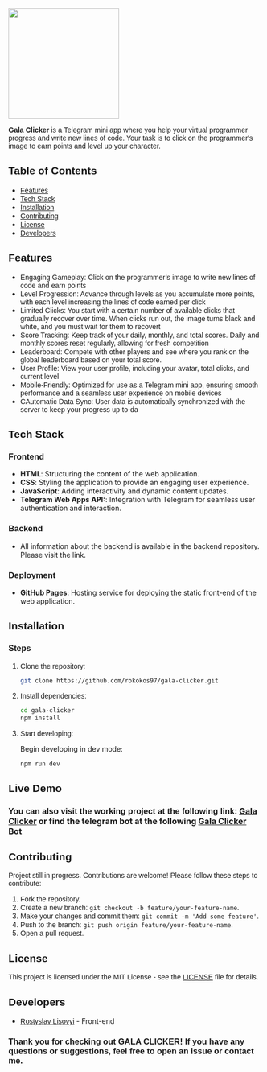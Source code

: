 <link href="https://fonts.googleapis.com/css2?family=Poppins:wght@400;600;700&display=swap" rel="stylesheet">

<style>.poppins {font-family: 'Poppins', sans-serif;}</style>
<style>.center {text-align: center;}</style>

<!-- # <span class="poppins">GALA CLICKER</span> -->
<img class="center" src="https://rokokos97.github.io/gala-clicker/gala-clicker-cover.webp" width="220">

<span class="poppins">**Gala Clicker** is a Telegram mini app where you help your virtual programmer progress and write new lines of code. Your task is to click on the programmer's image to earn points and level up your character.</span>

## <span class="poppins">Table of Contents</span>

- <span class="poppins">[Features](#span-classpoppinsfeaturesspan)</span>
- <span class="poppins">[Tech Stack](#span-classpoppinstech-stackspan)</span>
- <span class="poppins">[Installation](#span-classpoppinsinstallationspan)</span>
- <span class="poppins">[Contributing](#span-classpoppinscontributingspan)</span>
- <span class="poppins">[License](#span-classpoppinslicensespan)</span>
- <span class="poppins">[Developers](#span-classpoppinsdevelopersspan)</span>

## <span class="poppins">Features</span>

- <span class="poppins">Engaging Gameplay: Click on the programmer’s image to write new lines of code and earn points</span>
- <span class="poppins">Level Progression: Advance through levels as you accumulate more points, with each level increasing the lines of code earned per click</span>
- <span class="poppins">Limited Clicks: You start with a certain number of available clicks that gradually recover over time. When clicks run out, the image turns black and white, and you must wait for them to recovert</span>
- <span class="poppins">Score Tracking: Keep track of your daily, monthly, and total scores. Daily and monthly scores reset regularly, allowing for fresh competition</span>
- <span class="poppins">Leaderboard: Compete with other players and see where you rank on the global leaderboard based on your total score.</span>
- <span class="poppins">User Profile: View your user profile, including your avatar, total clicks, and current level</span>
- <span class="poppins">Mobile-Friendly: Optimized for use as a Telegram mini app, ensuring smooth performance and a seamless user experience on mobile devices</span>
- <span class="poppins">CAutomatic Data Sync: User data is automatically synchronized with the server to keep your progress up-to-da</span>


## <span class="poppins">Tech Stack</span>
### <span class="poppins">Frontend</span>
- **HTML**: Structuring the content of the web application.
- **CSS**: Styling the application to provide an engaging user experience.
- **JavaScript**: Adding interactivity and dynamic content updates.
- **Telegram Web Apps API:**: Integration with Telegram for seamless user authentication and interaction.
### <span class="poppins">Backend</span>
- All information about the backend is available in the backend repository. Please visit the link.

### <span class="poppins">Deployment</span>
- **GitHub Pages**: Hosting service for deploying the static front-end of the web application.

## <span class="poppins">Installation</span>
### <span class="poppins">Steps</span>

1. <span class="poppins">Clone the repository:</span>

    ```bash
    git clone https://github.com/rokokos97/gala-clicker.git
    ```

2. <span class="poppins">Install dependencies:</span>

    ```bash
    cd gala-clicker
    npm install
    ```

3. <span class="poppins">Start developing:</span>

   Begin developing in dev mode:</span>

    ```env
    npm run dev
    ```


## <span class="poppins">Live Demo</span>

### <span class="poppins">You can also visit the working project at the following link:</span> [Gala Clicker](rokokos97.github.io/gala-clicker/) or find the telegram bot at the following [Gala Clicker Bot](https://web.telegram.org/k/#@gala_clicker_bot)

## <span class="poppins">Contributing</span>

<span class="poppins">Project still in progress. Contributions are welcome! Please follow these steps to contribute:</span>

1. <span class="poppins">Fork the repository.</span>
2. <span class="poppins">Create a new branch: `git checkout -b feature/your-feature-name`.</span>
3. <span class="poppins">Make your changes and commit them: `git commit -m 'Add some feature'`.</span>
4. <span class="poppins">Push to the branch: `git push origin feature/your-feature-name`.</span>
5. <span class="poppins"> Open a pull request.</span>

## <span class="poppins">License</span>

<span class="poppins">This project is licensed under the MIT License - see the [LICENSE](LICENSE.txt) file for details.</span>

## <span class="poppins">Developers</span>

- <span class="poppins">[Rostyslav Lisovyi](https://github.com/rokokos97)</span> - Front-end

### <span class="poppins">Thank you for checking out GALA CLICKER! If you have any questions or suggestions, feel free to open an issue or contact me.</span>
